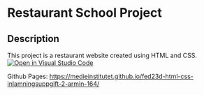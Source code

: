 # Restaurant School Project

## Description
This project is a restaurant website created using HTML and CSS.
[![Open in Visual Studio Code](https://classroom.github.com/assets/open-in-vscode-718a45dd9cf7e7f842a935f5ebbe5719a5e09af4491e668f4dbf3b35d5cca122.svg)](https://classroom.github.com/online_ide?assignment_repo_id=12412200&assignment_repo_type=AssignmentRepo)

Github Pages: https://medieinstitutet.github.io/fed23d-html-css-inlamningsuppgift-2-armin-164/